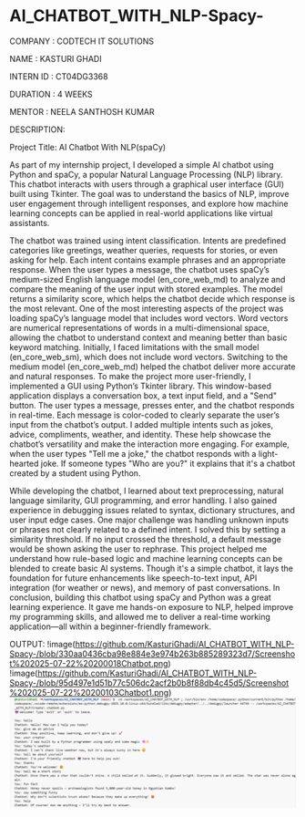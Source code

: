 # AI_CHATBOT_WITH_NLP-Spacy-

COMPANY : CODTECH IT SOLUTIONS

NAME : KASTURI GHADI

INTERN ID : CT04DG3368

DURATION : 4 WEEKS

MENTOR : NEELA SANTHOSH KUMAR

DESCRIPTION:

Project Title: AI Chatbot With NLP(spaCy)

As part of my internship project, I developed a simple AI chatbot using Python and spaCy, a popular Natural Language Processing (NLP) library. This chatbot interacts with users through a graphical user interface (GUI) built using Tkinter. The goal was to understand the basics of NLP, improve user engagement through intelligent responses, and explore how machine learning concepts can be applied in real-world applications like virtual assistants.

The chatbot was trained using intent classification. Intents are predefined categories like greetings, weather queries, requests for stories, or even asking for help. Each intent contains example phrases and an appropriate response. When the user types a message, the chatbot uses spaCy’s medium-sized English language model (en_core_web_md) to analyze and compare the meaning of the user input with stored examples. The model returns a similarity score, which helps the chatbot decide which response is the most relevant. One of the most interesting aspects of the project was loading spaCy’s language model that includes word vectors. Word vectors are numerical representations of words in a multi-dimensional space, allowing the chatbot to understand context and meaning better than basic keyword matching. Initially, I faced limitations with the small model (en_core_web_sm), which does not include word vectors. Switching to the medium model (en_core_web_md) helped the chatbot deliver more accurate and natural responses. To make the project more user-friendly, I implemented a GUI using Python’s Tkinter library. This window-based application displays a conversation box, a text input field, and a "Send" button. The user types a message, presses enter, and the chatbot responds in real-time. Each message is color-coded to clearly separate the user’s input from the chatbot’s output. I added multiple intents such as jokes, advice, compliments, weather, and identity. These help showcase the chatbot’s versatility and make the interaction more engaging. For example, when the user types "Tell me a joke," the chatbot responds with a light-hearted joke. If someone types "Who are you?" it explains that it's a chatbot created by a student using Python.

While developing the chatbot, I learned about text preprocessing, natural language similarity, GUI programming, and error handling. I also gained experience in debugging issues related to syntax, dictionary structures, and user input edge cases. One major challenge was handling unknown inputs or phrases not clearly related to a defined intent. I solved this by setting a similarity threshold. If no input crossed the threshold, a default message would be shown asking the user to rephrase. This project helped me understand how rule-based logic and machine learning concepts can be blended to create basic AI systems. Though it's a simple chatbot, it lays the foundation for future enhancements like speech-to-text input, API integration (for weather or news), and memory of past conversations. In conclusion, building this chatbot using spaCy and Python was a great learning experience. It gave me hands-on exposure to NLP, helped improve my programming skills, and allowed me to deliver a real-time working application—all within a beginner-friendly framework.

OUTPUT:
!image(https://github.com/KasturiGhadi/AI_CHATBOT_WITH_NLP-Spacy-/blob/330aa0436cba98e884e3e974b263b885289323d7/Screenshot%202025-07-22%20200018Chatbot.png)
!image(https://github.com/KasturiGhadi/AI_CHATBOT_WITH_NLP-Spacy-/blob/95d497e1d51b77c506dc2acf2b0b8f88db4c45d5/Screenshot%202025-07-22%20200103Chatbot1.png)
![image alt](https://github.com/KasturiGhadi/AI_CHATBOT_WITH_NLP-Spacy-/blob/330aa0436cba98e884e3e974b263b885289323d7/Screenshot%202025-07-22%20200018Chatbot.png)
